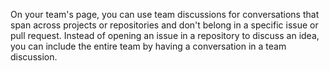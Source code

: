 On your team's page, you can use team discussions for conversations that span across projects or repositories and don't belong in a specific issue or pull request. Instead of opening an issue in a repository to discuss an idea, you can include the entire team by having a conversation in a team discussion.

